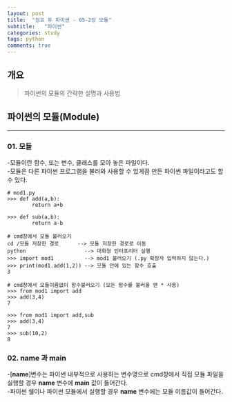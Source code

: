 ```yaml
---
layout: post
title:  "점프 투 파이썬 - 05-2장 모듈"
subtitle:   "파이썬"
categories: study
tags: python
comments: true
---
```

## 개요
> 파이썬의 모듈의 간략한 설명과 사용법

## 파이썬의 모듈(Module)
---
### **01. 모듈**   
-모듈이란 함수, 또는 변수, 클래스를 모아 놓은 파일이다.  
-모듈은 다른 파이썬 프로그램을 불러와 사용할 수 있게끔 만든 파이썬 파일이라고도 할 수 있다.
  
```
# mod1.py
>>> def add(a,b):
        return a+b

>>> def sub(a,b):
        return a-b

# cmd창에서 모듈 불러오기
cd /모듈 저장한 경로      --> 모듈 저장한 경로로 이동
python                   --> 대화형 인터프리터 실행
>>> import mod1          --> mod1 불러오기 (.py 확장자 입력하지 않는다.)
>>> print(mod1.add(1,2)) --> 모듈 안에 있는 함수 호출
3

# cmd창에서 모듈이름없이 함수불러오기 (모든 함수를 불러올 땐 * 사용)
>>> from mod1 import add
>>> add(3,4)
7

>>> from mod1 import add,sub
>>> add(3,4)
7
>>> sub(10,2)
8
```

### **02. __name__ 과 __main__**
-[__name__]변수는 파이썬 내부적으로 사용하는 변수명으로 cmd창에서 직접 모듈 파일을 실행할 경우 __name__ 변수에 __main__ 값이 들어간다.  
-파이썬 쉘이나 파이썬 모듈에서 실행할 경우 __name__ 변수에는 모듈 이름값이 들어간다.